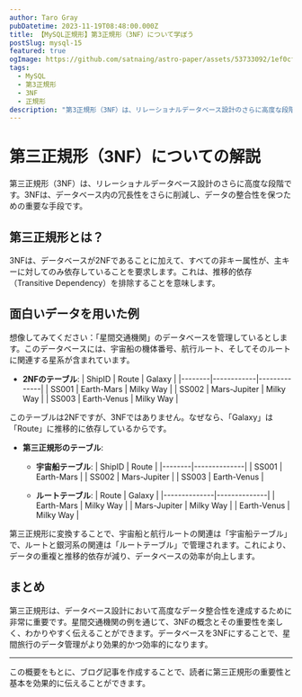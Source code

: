 ```yaml
---
author: Taro Gray
pubDatetime: 2023-11-19T08:48:00.000Z
title: 【MySQL正規形】第3正規形（3NF）について学ぼう
postSlug: mysql-15
featured: true
ogImage: https://github.com/satnaing/astro-paper/assets/53733092/1ef0cf03-8137-4d67-ac81-84a032119e3a
tags:
  - MySQL
  - 第3正規形
  - 3NF
  - 正規形
description: "第3正規形（3NF）は、リレーショナルデータベース設計のさらに高度な段階です。3NFは、データベース内の冗長性をさらに削減し、データの整合性を保つための重要な手段です。"
---
```


# 第三正規形（3NF）についての解説

第三正規形（3NF）は、リレーショナルデータベース設計のさらに高度な段階です。3NFは、データベース内の冗長性をさらに削減し、データの整合性を保つための重要な手段です。

## 第三正規形とは？

3NFは、データベースが2NFであることに加えて、すべての非キー属性が、主キーに対してのみ依存していることを要求します。これは、推移的依存（Transitive Dependency）を排除することを意味します。

## 面白いデータを用いた例

想像してみてください：「星間交通機関」のデータベースを管理しているとします。このデータベースには、宇宙船の機体番号、航行ルート、そしてそのルートに関連する星系が含まれています。

- **2NFのテーブル**:
  | ShipID | Route | Galaxy |
  |--------|------------|--------------|
  | SS001 | Earth-Mars | Milky Way |
  | SS002 | Mars-Jupiter | Milky Way |
  | SS003 | Earth-Venus | Milky Way |

このテーブルは2NFですが、3NFではありません。なぜなら、「Galaxy」は「Route」に推移的に依存しているからです。

- **第三正規形のテーブル**:

  - **宇宙船テーブル**:
    | ShipID | Route |
    |--------|--------------|
    | SS001 | Earth-Mars |
    | SS002 | Mars-Jupiter |
    | SS003 | Earth-Venus |

  - **ルートテーブル**:
    | Route | Galaxy |
    |--------------|--------------|
    | Earth-Mars | Milky Way |
    | Mars-Jupiter | Milky Way |
    | Earth-Venus | Milky Way |

第三正規形に変換することで、宇宙船と航行ルートの関連は「宇宙船テーブル」で、ルートと銀河系の関連は「ルートテーブル」で管理されます。これにより、データの重複と推移的依存が減り、データベースの効率が向上します。

## まとめ

第三正規形は、データベース設計において高度なデータ整合性を達成するために非常に重要です。星間交通機関の例を通じて、3NFの概念とその重要性を楽しく、わかりやすく伝えることができます。データベースを3NFにすることで、星間旅行のデータ管理がより効果的かつ効率的になります。

---

この概要をもとに、ブログ記事を作成することで、読者に第三正規形の重要性と基本を効果的に伝えることができます。
